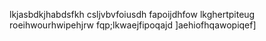 lkjasbdkjhabdsfkh
csljvbvfoiusdh
fapoijdhfow
lkghertpiteug
roeihwourhwipehjrw
fqp;lkwaejfipoqajd
]aehiofhqawopiqef]